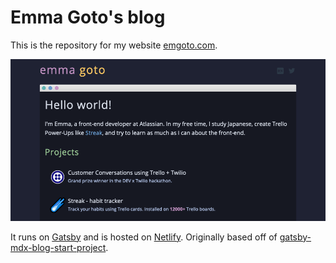 # Emma Goto's blog

This is the repository for my website [emgoto.com](https://www.emgoto.com).

![](readme.png)

It runs on [Gatsby](https://www.gatsbyjs.com/) and is hosted on [Netlify](https://www.netlify.com/). Originally based off of [gatsby-mdx-blog-start-project](https://github.com/rwieruch/gatsby-mdx-blog-starter-project).
